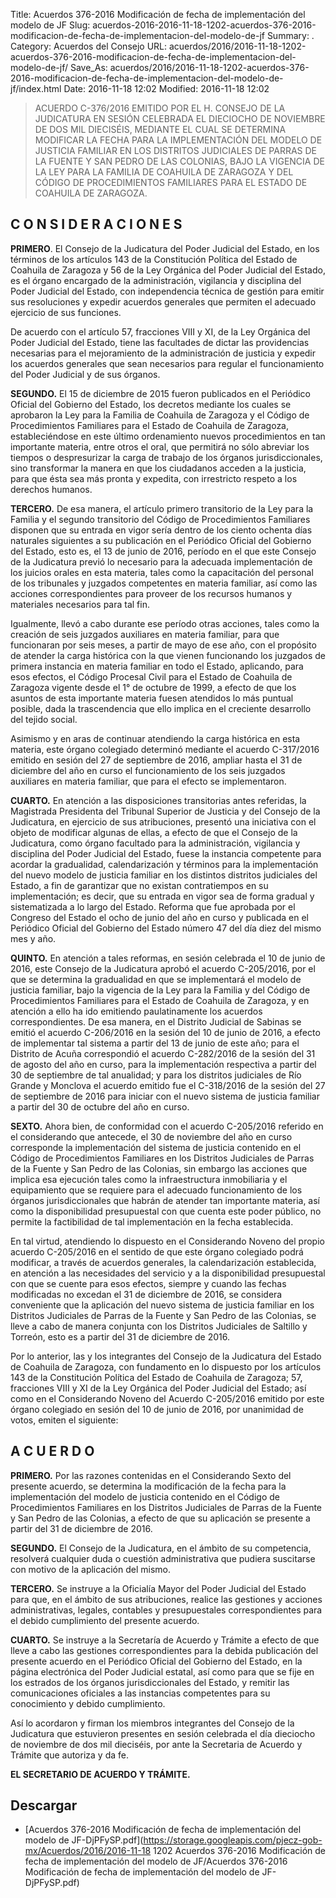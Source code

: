 Title: Acuerdos 376-2016 Modificación de fecha de implementación del modelo de JF
Slug: acuerdos-2016-2016-11-18-1202-acuerdos-376-2016-modificacion-de-fecha-de-implementacion-del-modelo-de-jf
Summary: .
Category: Acuerdos del Consejo
URL: acuerdos/2016/2016-11-18-1202-acuerdos-376-2016-modificacion-de-fecha-de-implementacion-del-modelo-de-jf/
Save_As: acuerdos/2016/2016-11-18-1202-acuerdos-376-2016-modificacion-de-fecha-de-implementacion-del-modelo-de-jf/index.html
Date: 2016-11-18 12:02
Modified: 2016-11-18 12:02


> ACUERDO C-376/2016 EMITIDO POR EL H. CONSEJO DE LA JUDICATURA EN SESIÓN CELEBRADA EL DIECIOCHO DE NOVIEMBRE DE DOS MIL DIECISÉIS, MEDIANTE EL CUAL SE DETERMINA MODIFICAR LA FECHA PARA LA IMPLEMENTACIÓN DEL MODELO DE JUSTICIA FAMILIAR EN LOS DISTRITOS JUDICIALES DE PARRAS DE LA FUENTE Y SAN PEDRO DE LAS COLONIAS, BAJO LA VIGENCIA DE LA LEY PARA LA FAMILIA DE COAHUILA DE ZARAGOZA Y DEL CÓDIGO DE PROCEDIMIENTOS FAMILIARES PARA EL ESTADO DE COAHUILA DE ZARAGOZA.

## C O N S I D E R A C I O N E S

**PRIMERO**. El Consejo de la Judicatura del Poder Judicial del Estado, en los términos de los artículos 143 de la Constitución Política del Estado de Coahuila de Zaragoza y 56 de la Ley Orgánica del Poder Judicial del Estado, es el órgano encargado de la administración, vigilancia y disciplina del Poder Judicial del Estado, con independencia técnica de gestión para emitir sus resoluciones y expedir acuerdos generales que permiten el adecuado ejercicio de sus funciones.

De acuerdo con el artículo 57, fracciones VIII y XI, de la Ley Orgánica del Poder Judicial del Estado, tiene las facultades de dictar las providencias necesarias para el mejoramiento de la administración de justicia y expedir los acuerdos generales que sean necesarios para regular el funcionamiento del Poder Judicial y de sus órganos.

**SEGUNDO.** El 15 de diciembre de 2015 fueron publicados en el Periódico Oficial del Gobierno del Estado, los decretos mediante los cuales se aprobaron la Ley para la Familia de Coahuila de Zaragoza y el Código de Procedimientos Familiares para el Estado de Coahuila de Zaragoza, estableciéndose en este último ordenamiento nuevos procedimientos en tan importante materia, entre otros el oral, que permitirá no sólo abreviar los tiempos o despresurizar la carga de trabajo de los órganos jurisdiccionales, sino transformar la manera en que los ciudadanos acceden a la justicia, para que ésta sea más pronta y expedita, con irrestricto respeto a los derechos humanos.

**TERCERO.** De esa manera, el artículo primero transitorio de la Ley para la Familia y el segundo transitorio del Código de Procedimientos Familiares disponen que su entrada en vigor sería dentro de los ciento ochenta días naturales siguientes a su publicación en el Periódico Oficial del Gobierno del Estado, esto es, el 13 de junio de 2016, período en el que este Consejo de la Judicatura previó lo necesario para la adecuada implementación de los juicios orales en esta materia, tales como la capacitación del personal de los tribunales y juzgados competentes en materia familiar, así como las acciones correspondientes para proveer de los recursos humanos y materiales necesarios para tal fin.

Igualmente, llevó a cabo durante ese período otras acciones, tales como la creación de seis juzgados auxiliares en materia familiar, para que funcionaran por seis meses, a partir de mayo de ese año, con el propósito de atender la carga histórica con la que vienen funcionando los juzgados de primera instancia en materia familiar en todo el Estado, aplicando, para esos efectos, el Código Procesal Civil para el Estado de Coahuila de Zaragoza vigente desde el 1° de octubre de 1999, a efecto de que los asuntos de esta importante materia fuesen atendidos lo más puntual posible, dada la trascendencia que ello implica en el creciente desarrollo del tejido social.

Asimismo y en aras de continuar atendiendo la carga histórica en esta materia, este órgano colegiado determinó mediante el acuerdo C-317/2016 emitido en sesión del 27 de septiembre de 2016, ampliar hasta el 31 de diciembre del año en curso el funcionamiento de los seis juzgados auxiliares en materia familiar, que para el efecto se implementaron.

**CUARTO.** En atención a las disposiciones transitorias antes referidas, la Magistrada Presidenta del Tribunal Superior de Justicia y del Consejo de la Judicatura, en ejercicio de sus atribuciones, presentó una iniciativa con el objeto de modificar algunas de ellas, a efecto de que el Consejo de la Judicatura, como órgano facultado para la administración, vigilancia y disciplina del Poder Judicial del Estado, fuese la instancia competente para acordar la gradualidad, calendarización y términos para la implementación del nuevo modelo de justicia familiar en los distintos distritos judiciales del Estado, a fin de garantizar que no existan contratiempos en su implementación; es decir, que su entrada en vigor sea de forma gradual y sistematizada a lo largo del Estado. Reforma que fue aprobada por el Congreso del Estado el ocho de junio del año en curso y publicada en el Periódico Oficial del Gobierno del Estado número 47 del día diez del mismo mes y año.

**QUINTO.** En atención a tales reformas, en sesión celebrada el 10 de junio de 2016, este Consejo de la Judicatura aprobó el acuerdo C-205/2016, por el que se determina la gradualidad en que se implementará el modelo de justicia familiar, bajo la vigencia de la Ley para la Familia y del Código de Procedimientos Familiares para el Estado de Coahuila de Zaragoza, y en atención a ello ha ido emitiendo paulatinamente los acuerdos correspondientes.
De esa manera, en el Distrito Judicial de Sabinas se emitió el acuerdo C-206/2016 en la sesión del 10 de junio de 2016, a efecto de implementar tal sistema a partir del 13 de junio de este año; para el Distrito de Acuña correspondió el acuerdo C-282/2016 de la sesión del 31 de agosto del año en curso, para la implementación respectiva a partir del 30 de septiembre de tal anualidad; y para los distritos judiciales de Río Grande y Monclova el acuerdo emitido fue el C-318/2016 de la sesión del 27 de septiembre de 2016 para iniciar con el nuevo sistema de justicia familiar a partir del 30 de octubre del año en curso.

**SEXTO.** Ahora bien, de conformidad con el acuerdo C-205/2016 referido en el considerando que antecede, el 30 de noviembre del año en curso corresponde la implementación del sistema de justicia contenido en el Código de Procedimientos Familiares en los Distritos Judiciales de Parras de la Fuente y San Pedro de las Colonias, sin embargo las acciones que implica esa ejecución tales como la infraestructura inmobiliaria y el equipamiento que se requiere para el adecuado funcionamiento de los órganos jurisdiccionales que habrán de atender tan importante materia, así como la disponibilidad presupuestal con que cuenta este poder público, no permite la factibilidad de tal implementación en la fecha establecida.

En tal virtud, atendiendo lo dispuesto en el Considerando Noveno del propio acuerdo C-205/2016 en el sentido de que este órgano colegiado podrá modificar, a través de acuerdos generales, la calendarización establecida, en atención a las necesidades del servicio y a la disponibilidad presupuestal con que se cuente para esos efectos, siempre y cuando las fechas modificadas no excedan el 31 de diciembre de 2016, se considera conveniente que la aplicación del nuevo sistema de justicia familiar en los Distritos Judiciales de Parras de la Fuente y San Pedro de las Colonias, se lleve a cabo de manera conjunta con los Distritos Judiciales de Saltillo y Torreón, esto es a partir del 31 de diciembre de 2016.

Por lo anterior, las y los integrantes del Consejo de la Judicatura del Estado de Coahuila de Zaragoza, con fundamento en lo dispuesto por los artículos 143 de la Constitución Política del Estado de Coahuila de Zaragoza; 57, fracciones VIII y XI de la Ley Orgánica del Poder Judicial del Estado; así como en el Considerando Noveno del Acuerdo C-205/2016 emitido por este órgano colegiado en sesión del 10 de junio de 2016, por unanimidad de votos, emiten el siguiente:

## A C U E R D O

**PRIMERO.** Por las razones contenidas en el Considerando Sexto del presente acuerdo, se determina la modificación de la fecha para la implementación del modelo de justicia contenido en el Código de Procedimientos Familiares en los Distritos Judiciales de Parras de la Fuente y San Pedro de las Colonias, a efecto de que su aplicación se presente a partir del 31 de diciembre de 2016.

**SEGUNDO.** El Consejo de la Judicatura, en el ámbito de su competencia, resolverá cualquier duda o cuestión administrativa que pudiera suscitarse con motivo de la aplicación del mismo.

**TERCERO.** Se instruye a la Oficialía Mayor del Poder Judicial del Estado para que, en el ámbito de sus atribuciones, realice las gestiones y acciones administrativas, legales,
contables y presupuestales correspondientes para el debido cumplimiento del presente acuerdo.

**CUARTO.** Se instruye a la Secretaría de Acuerdo y Trámite a efecto de que lleve a cabo las gestiones correspondientes para la debida publicación del presente acuerdo en el Periódico Oficial del Gobierno del Estado, en la página electrónica del Poder Judicial estatal, así como para que se fije en los estrados de los órganos jurisdiccionales del Estado, y remitir las comunicaciones oficiales a las instancias competentes para su conocimiento y debido cumplimiento.

Así lo acordaron y firman los miembros integrantes del Consejo de la Judicatura que estuvieron presentes en sesión celebrada el día dieciocho de noviembre de dos mil dieciséis, por ante la Secretaria de Acuerdo y Trámite que autoriza y da fe.

**EL SECRETARIO DE ACUERDO Y TRÁMITE.**


## Descargar


* [Acuerdos 376-2016 Modificación de fecha de implementación del modelo de JF-DjPFySP.pdf](https://storage.googleapis.com/pjecz-gob-mx/Acuerdos/2016/2016-11-18 1202 Acuerdos 376-2016 Modificación de fecha de implementación del modelo de JF/Acuerdos 376-2016 Modificación de fecha de implementación del modelo de JF-DjPFySP.pdf)


